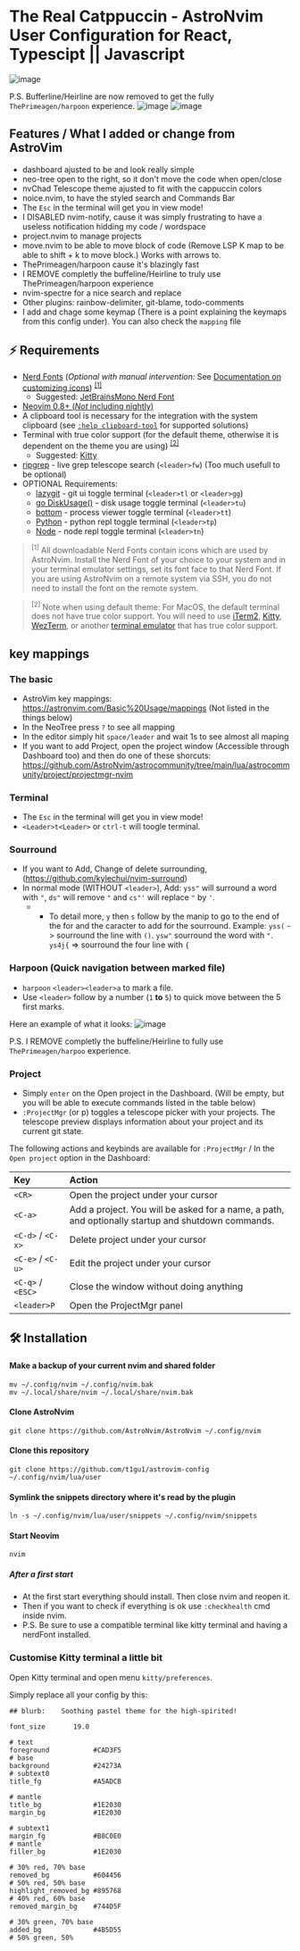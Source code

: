 # The Real Catppuccin - AstroNvim User Configuration for React, Typescipt || Javascript

![image](https://github.com/t1gu1/astrovim-config/assets/12479055/bf213f82-8e93-472d-baf5-f10e50803c95)

P.S. Bufferline/Heirline are now removed to get the fully `ThePrimeagen/harpoon` experience.
![image](https://github.com/t1gu1/astrovim-config/assets/12479055/a4a02c23-1263-4dca-be9d-65439be60a1b)
![image](https://github.com/t1gu1/astrovim-config/assets/12479055/3a09fafe-f43d-4da0-adb8-34a578c71993)

## Features / What I added or change from AstroVim

- dashboard ajusted to be and look really simple
- neo-tree open to the right, so it don't move the code when open/close
- nvChad Telescope theme ajusted to fit with the cappuccin colors
- noice.nvim, to have the styled search and Commands Bar
- The `Esc` in the terminal will get you in view mode!
- I DISABLED nvim-notify, cause it was simply frustrating to have a useless notification hidding my code / wordspace
- project.nvim to manage projects
- move.nvim to be able to move block of code (Remove LSP K map to be able to shift + k to move block.) Works with arrows to.
- ThePrimeagen/harpoon cause it's blazingly fast
- I REMOVE completly the buffeline/Heirline to truly use ThePrimeagen/harpoon experience
- nvim-spectre for a nice search and replace
- Other plugins: rainbow-delimiter, git-blame, todo-comments
- I add and chage some keymap (There is a point explaining the keymaps from this config under). You can also check the `mapping` file

## ⚡ Requirements

- [Nerd Fonts](https://www.nerdfonts.com/font-downloads) (_Optional with manual intervention:_ See [Documentation on customizing icons](https://astronvim.com/Recipes/icons)) <sup>[[1]](#1)</sup>
  - Suggested: [JetBrainsMono Nerd Font](https://github.com/ryanoasis/nerd-fonts/releases/download/v3.0.2/JetBrainsMono.zip)
- [Neovim 0.8+ (_Not_ including nightly)](https://github.com/neovim/neovim/releases/tag/stable)
- A clipboard tool is necessary for the integration with the system clipboard (see [`:help clipboard-tool`](https://neovim.io/doc/user/provider.html#clipboard-tool) for supported solutions)
- Terminal with true color support (for the default theme, otherwise it is dependent on the theme you are using) <sup>[[2]](#2)</sup>
  - Suggested: [Kitty](https://sw.kovidgoyal.net/kitty/binary/)
- [ripgrep](https://github.com/BurntSushi/ripgrep) - live grep telescope search (`<leader>fw`) (Too much usefull to be optional)
- OPTIONAL Requirements:
  - [lazygit](https://github.com/jesseduffield/lazygit) - git ui toggle terminal (`<leader>tl` or `<leader>gg`)
  - [go DiskUsage()](https://github.com/dundee/gdu) - disk usage toggle terminal (`<leader>tu`)
  - [bottom](https://github.com/ClementTsang/bottom) - process viewer toggle terminal (`<leader>tt`)
  - [Python](https://www.python.org/) - python repl toggle terminal (`<leader>tp`)
  - [Node](https://nodejs.org/en/) - node repl toggle terminal (`<leader>tn`)

> <sup id="1">[1]</sup> All downloadable Nerd Fonts contain icons which are used by AstroNvim. Install the Nerd Font of your choice to your system and in your terminal emulator settings, set its font face to that Nerd Font. If you are using AstroNvim on a remote system via SSH, you do not need to install the font on the remote system.

> <sup id="2">[2]</sup> Note when using default theme: For MacOS, the default terminal does not have true color support. You will need to use [iTerm2](https://iterm2.com/), [Kitty](https://sw.kovidgoyal.net/kitty/), [WezTerm](https://wezfurlong.org/wezterm/), or another [terminal emulator](https://gist.github.com/XVilka/8346728#terminal-emulators) that has true color support.

## key mappings

### The basic

- AstroVim key mappings: <https://astronvim.com/Basic%20Usage/mappings> (Not listed in the things below)
- In the NeoTree press `?` to see all mapping
- In the editor simply hit `space/leader` and wait 1s to see almost all maping
- If you want to add Project, open the project window (Accessible through Dashboard too) and then do one of these shorcuts: <https://github.com/AstroNvim/astrocommunity/tree/main/lua/astrocommunity/project/projectmgr-nvim>

### Terminal

- The `Esc` in the terminal will get you in view mode!
- `<Leader>t<Leader>` or `ctrl-t` will toogle terminal.

### Sourround

- If you want to Add, Change of delete surrounding, (<https://github.com/kylechui/nvim-surround>)
- In normal mode (WITHOUT `<leader>`), Add: `yss"` will surround a word with `"`, `ds"` will remove `"` and `cs"'` will replace `"` by `'`.
    - - To detail more, `y` then `s` follow by the manip to go to the end of the for and the caracter to add for the sourround. Example: `yss(` -> sourround the line with `()`. `ysw"` sourround the word with `"`. `ys4j{` => sourround the four line with `{`

### Harpoon (Quick navigation between marked file)

- `harpoon` `<leader><leader>a` to mark a file.
- Use `<leader>` follow by a number (`1` **to** `5`) to quick move between the 5 first marks.

Here an example of what it looks:
![image](https://github.com/t1gu1/astrovim-config/assets/12479055/db602e66-6df3-4eea-a894-fd1ad3f025f9)

P.S. I REMOVE completly the buffeline/Heirline to fully use `ThePrimeagen/harpoo` experience.

### Project

- Simply `enter` on the Open project in the Dashboard. (Will be empty, but you will be able to execute commands listed in the table below)
- `:ProjectMgr` (or <leader>p) toggles a telescope picker with your projects. The telescope preview displays information about your project and its current git state.

The following actions and keybinds are available for `:ProjectMgr` / In the `Open project` option in the Dashboard:

| Key               | Action                                                                                             |
| :---------------- | :------------------------------------------------------------------------------------------------- |
| `<CR>`            | Open the project under your cursor                                                                 |
| `<C-a>`           | Add a project. You will be asked for a name, a path, and optionally startup and shutdown commands. |
| `<C-d>` / `<C-x>` | Delete project under your cursor                                                                   |
| `<C-e>` / `<C-u>` | Edit the project under your cursor                                                                 |
| `<C-q>` / `<ESC>` | Close the window without doing anything                                                            |
| `<leader>P`       | Open the ProjectMgr panel                                                                          |

## 🛠️ Installation

#### Make a backup of your current nvim and shared folder

```shell
mv ~/.config/nvim ~/.config/nvim.bak
mv ~/.local/share/nvim ~/.local/share/nvim.bak
```

#### Clone AstroNvim

```shell
git clone https://github.com/AstroNvim/AstroNvim ~/.config/nvim
```

#### Clone this repository

```shell
git clone https://github.com/t1gu1/astrovim-config ~/.config/nvim/lua/user
```

#### Symlink the snippets directory where it's read by the plugin

```shell
ln -s ~/.config/nvim/lua/user/snippets ~/.config/nvim/snippets
```

#### Start Neovim

```shell
nvim
```

##### After a first start

- At the first start everything should install. Then close nvim and reopen it.
- Then if you want to check if everything is ok use `:checkhealth` cmd inside nvim.
- P.S. Be sure to use a compatible terminal like kitty terminal and having a nerdFont installed.

### Customise Kitty terminal a little bit

Open Kitty terminal and open menu `kitty/preferences`.

Simply replace all your config by this:

```shell
## blurb:    Soothing pastel theme for the high-spirited!

font_size       19.0

# text
foreground           #CAD3F5
# base
background           #24273A
# subtext0
title_fg             #A5ADCB

# mantle
title_bg             #1E2030
margin_bg            #1E2030

# subtext1
margin_fg            #B8C0E0
# mantle
filler_bg            #1E2030

# 30% red, 70% base
removed_bg           #604456
# 50% red, 50% base
highlight_removed_bg #895768
# 40% red, 60% base
removed_margin_bg    #744D5F

# 30% green, 70% base
added_bg             #4B5D55
# 50% green, 50%
```
